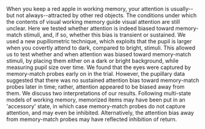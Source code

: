 When you keep a red apple in working memory, your attention is usually--but not always--attracted by other red objects. The conditions under which the contents of visual working memory guide visual attention are still unclear. Here we tested whether attention is indeed biased toward memory-match stimuli, and, if so, whether this bias is transient or sustained. We used a new pupillometric technique, which exploits that the pupil is larger when you covertly attend to dark, compared to bright, stimuli. This allowed us to test whether and when attention was biased toward memory-match stimuli, by placing them either on a dark or bright background, while measuring pupil size over time. We found that the eyes were captured by memory-match probes early on in the trial. However, the pupillary data suggested that there was no sustained attention bias toward memory-match probes later in time; rather, attention appeared to be biased away from them. We discuss two interpretations of our results. Following multi-state models of working memory, memorized items may have been put in an 'accessory' state, in which case memory-match probes do not capture attention, and may even be inhibited. Alternatively, the attention bias away from memory-match probes may have reflected inhibition of return.
